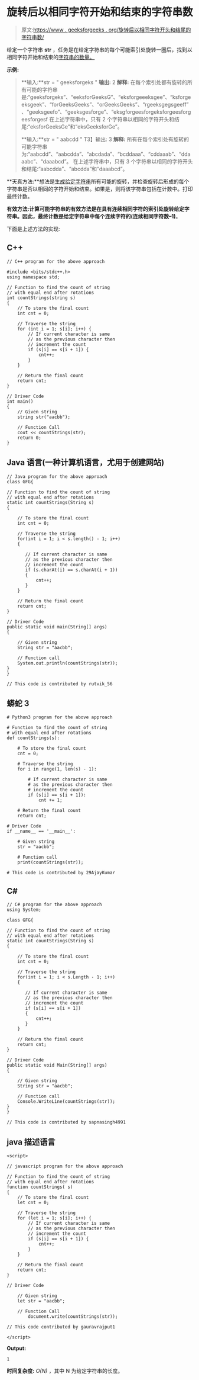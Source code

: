 # 旋转后以相同字符开始和结束的字符串数

> 原文:[https://www . geeksforgeeks . org/旋转后以相同字符开头和结尾的字符串数/](https://www.geeksforgeeks.org/number-of-strings-which-starts-and-ends-with-same-character-after-rotations/)

给定一个字符串 **str** ，任务是在给定字符串的每个可能索引处旋转一圈后，找到以相同字符开始和结束的[字符串的数量。](https://www.geeksforgeeks.org/count-substrings-with-same-first-and-last-characters/)

**示例:**

> **输入:**str = " geeksforgeks "
> **输出:** 2
> **解释:**
> 在每个索引处都有旋转的所有可能的字符串是:“geeksforgeks”、“eeksforGeeksG”、“eksforgeeeksgee”、“ksforgeeksgeek”、“forGeeksGeeks”、“orGeeksGeeks”、“rgeeksgegsgeeff”、“geeksgeefo”、“geeksgesforge”、“eksgforgeesforgeksforgeesforgeesforgesf
> 在上述字符串中，只有 2 个字符串以相同的字符开头和结尾:“eksforGeeksGe”和“eksGeeksforGe”。
> 
> **输入:**str = " aabcdd "
> T3】输出: 3
> **解释:**
> 所有在每个索引处有旋转的可能字符串为:“aabcdd”、“aabcdda”、“abcdada”、“bcddaaa”、“cddaaab”、“ddaaabc”、“daaabcd”。
> 在上述字符串中，只有 3 个字符串以相同的字符开头和结尾:“aabcdda”、“abcdda”和“daaabcd”。

**天真方法:**想法是[生成给定字符串](https://www.geeksforgeeks.org/generate-rotations-given-string/)所有可能的旋转，并检查旋转后形成的每个字符串是否以相同的字符开始和结束。如果是，则将该字符串包括在计数中。打印最终计数。

**有效方法:**计算可能字符串的有效方法是在具有连续相同字符的索引处旋转给定字符串。因此，最终计数是给定字符串中每个连续字符的**(连续相同字符数–1)**。

下面是上述方法的实现:

## C++

```
// C++ program for the above approach

#include <bits/stdc++.h>
using namespace std;

// Function to find the count of string
// with equal end after rotations
int countStrings(string s)
{
    // To store the final count
    int cnt = 0;

    // Traverse the string
    for (int i = 1; s[i]; i++) {
        // If current character is same
        // as the previous character then
        // increment the count
        if (s[i] == s[i + 1]) {
            cnt++;
        }
    }

    // Return the final count
    return cnt;
}

// Driver Code
int main()
{
    // Given string
    string str("aacbb");

    // Function Call
    cout << countStrings(str);
    return 0;
}
```

## Java 语言(一种计算机语言，尤用于创建网站)

```
// Java program for the above approach
class GFG{

// Function to find the count of string
// with equal end after rotations
static int countStrings(String s)
{

    // To store the final count
    int cnt = 0;

    // Traverse the string
    for(int i = 1; i < s.length() - 1; i++)
    {

       // If current character is same
       // as the previous character then
       // increment the count
       if (s.charAt(i) == s.charAt(i + 1))
       {
           cnt++;
       }
    }

    // Return the final count
    return cnt;
}

// Driver Code
public static void main(String[] args)
{

    // Given string
    String str = "aacbb";

    // Function call
    System.out.println(countStrings(str));
}
}

// This code is contributed by rutvik_56
```

## 蟒蛇 3

```
# Python3 program for the above approach

# Function to find the count of string
# with equal end after rotations
def countStrings(s):

    # To store the final count
    cnt = 0;

    # Traverse the string
    for i in range(1, len(s) - 1):

        # If current character is same
        # as the previous character then
        # increment the count
        if (s[i] == s[i + 1]):
            cnt += 1;

    # Return the final count
    return cnt;

# Driver Code
if __name__ == '__main__':

    # Given string
    str = "aacbb";

    # Function call
    print(countStrings(str));

# This code is contributed by 29AjayKumar
```

## C#

```
// C# program for the above approach
using System;

class GFG{

// Function to find the count of string
// with equal end after rotations
static int countStrings(String s)
{

    // To store the final count
    int cnt = 0;

    // Traverse the string
    for(int i = 1; i < s.Length - 1; i++)
    {

       // If current character is same
       // as the previous character then
       // increment the count
       if (s[i] == s[i + 1])
       {
           cnt++;
       }
    }

    // Return the final count
    return cnt;
}

// Driver Code
public static void Main(String[] args)
{

    // Given string
    String str = "aacbb";

    // Function call
    Console.WriteLine(countStrings(str));
}
}

// This code is contributed by sapnasingh4991
```

## java 描述语言

```
<script>

// javascript program for the above approach

// Function to find the count of string
// with equal end after rotations
function countStrings( s)
{
    // To store the final count
    let cnt = 0;

    // Traverse the string
    for (let i = 1; s[i]; i++) {
        // If current character is same
        // as the previous character then
        // increment the count
        if (s[i] == s[i + 1]) {
            cnt++;
        }
    }

    // Return the final count
    return cnt;
}

// Driver Code

    // Given string
    let str = "aacbb";

    // Function Call
        document.write(countStrings(str));

// This code contributed by gauravrajput1

</script>
```

**Output:** 

```
1
```

**时间复杂度:** *O(N)* ，其中 N 为给定字符串的长度。